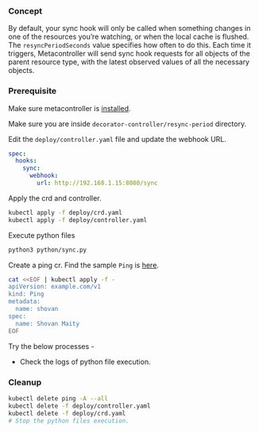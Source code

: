 ### Concept
By default, your sync hook will only be called when something changes in one of the resources you’re watching, or when the local cache is flushed. The `resyncPeriodSeconds` value specifies how often to do this. Each time it triggers, Metacontroller will send sync hook requests for all objects of the parent resource type, with the latest observed values of all the necessary objects.

### Prerequisite

Make sure metacontroller is [installed](https://github.com/shovanmaity/metacontroller-by-example/tree/master/metacontroller).

Make sure you are inside `decorator-controller/resync-period` directory.

Edit the `deploy/controller.yaml` file and update the webhook URL.
```yaml
spec:
  hooks:
    sync:
      webhook:
        url: http://192.168.1.15:8080/sync
```

Apply the crd and controller.
```bash
kubectl apply -f deploy/crd.yaml
kubectl apply -f deploy/controller.yaml
```

Execute python files
```bash
python3 python/sync.py
```

Create a ping cr. Find the sample `Ping` is [here](https://github.com/shovanmaity/metacontroller-by-example/blob/master/decorator-controller/resync-period/deploy/ping.yaml).
```bash
cat <<EOF | kubectl apply -f -
apiVersion: example.com/v1
kind: Ping
metadata:
  name: shovan
spec:
  name: Shovan Maity
EOF
```

Try the below processes -

- Check the logs of python file execution.

### Cleanup

```bash
kubectl delete ping -A --all
kubectl delete -f deploy/controller.yaml
kubectl delete -f deploy/crd.yaml
# Stop the python files execution.
```
